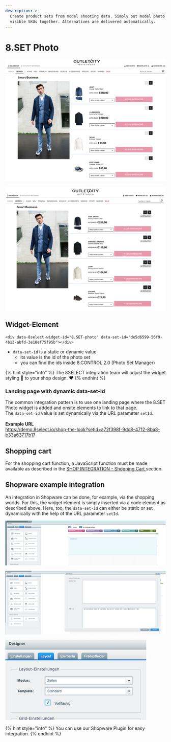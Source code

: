 ```yaml
---
description: >-
  Create product sets from model shooting data. Simply put model photo and the
  visible SKUs together. Alternatives are delivered automatically.
---
```


# 8.SET Photo

<div align="center">

<img src="../.gitbook/assets/Bildschirmfoto 2020-11-16 um 08.50.00.png" alt="Example photo set">

</div>

![Alternative products are added automatically](<../.gitbook/assets/Bildschirmfoto 2020-11-16 um 08.49.54.png>)

## Widget-Element

```markup
<div data-8select-widget-id="8.SET-photo" data-set-id="de5d6599-56f9-4b13-abfd-3e18ef75f95b"></div>
```

* `data-set-id` is a static or dynamic value
  * its value is the id of the photo set
  * you can find the ids inside 8.CONTROL 2.0 (Photo Set Manager)

{% hint style="info" %}
The 8SELECT integration team will adjust the widget styling 🎨 to your shop design. ❤️&#x20;
{% endhint %}

### Landing page with dynamic data-set-id

The common integration pattern is to use one landing page where the 8.SET Photo widget is added and onsite elements to link to that page.\
The `data-set-id` value is set dynamically via the URL parameter `setId`.\
\
**Example URL**\
https://demo.8select.io/shop-the-look?setId=a72f398f-9dc8-4712-8ba8-b33a63717b17

## Shopping cart

For the shopping cart function, a JavaScript function must be made available as described in the [SHOP INTEGRATION - Shopping Cart ](../integration/warenkorb.md)section.

## Shopware example integration

An integration in Shopware can be done, for example, via the shopping worlds. For this, the widget element is simply inserted via a code element as described above. Here, too, the `data-set-id` can either be static or set dynamically with the help of the URL parameter `setId`.

![\</> Code Element](../.gitbook/assets/code-element.png)

![Widget-Element HTML](../.gitbook/assets/code-element-details.png)

![Make sure to use the layout "Zeilen / Rows"](../.gitbook/assets/zeilen-layout.png)

{% hint style="info" %}
You can use our Shopware Plugin for easy integration.
{% endhint %}



